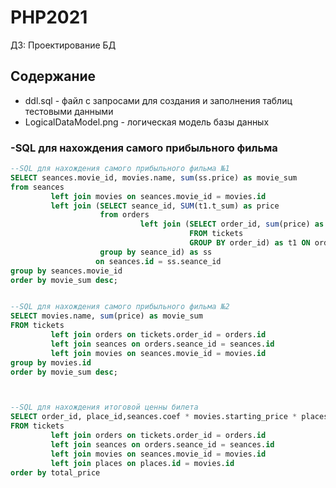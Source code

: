 # PHP2021

ДЗ: Проектирование БД

## Содержание

+ ddl.sql - файл c запросами для создания и заполнения таблиц тестовыми данными
+ LogicalDataModel.png - логическая модель базы данных

[comment]: <> (+ sql_request.sql - SQL для нахождения самого прибыльного фильма)

### -SQL для нахождения самого прибыльного фильма

```sql
--SQL для нахождения самого прибыльного фильма №1
SELECT seances.movie_id, movies.name, sum(ss.price) as movie_sum
from seances
         left join movies on seances.movie_id = movies.id
         left join (SELECT seance_id, SUM(t1.t_sum) as price
                    from orders
                             left join (SELECT order_id, sum(price) as t_sum
                                        FROM tickets
                                        GROUP BY order_id) as t1 ON orders.id = t1.order_id
                    group by seance_id) as ss
                   on seances.id = ss.seance_id
group by seances.movie_id
order by movie_sum desc;


--SQL для нахождения самого прибыльного фильма №2
SELECT movies.name, sum(price) as movie_sum
FROM tickets
         left join orders on tickets.order_id = orders.id
         left join seances on orders.seance_id = seances.id
         left join movies on seances.movie_id = movies.id
group by movies.id
order by movie_sum desc;



--SQL для нахождения итоговой ценны билета
SELECT order_id, place_id,seances.coef * movies.starting_price * places.coef as total_price
FROM tickets
         left join orders on tickets.order_id = orders.id
         left join seances on orders.seance_id = seances.id
         left join movies on seances.movie_id = movies.id
         left join places on places.id = movies.id
order by total_price



```